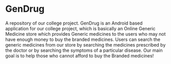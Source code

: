 # GenDrug
A repository of our college project.
GenDrug is an Android based application for our college project, which is basically an Online Generic Medicine store which provides Generic medicines to the users who may not have enough money to buy the branded medicines. Users can search the generic medicines from our store by searching the medicines prescribed by the doctor or by searching the symptoms of a particular disease. Our main goal is to help those who cannot afford to buy the Branded medicines!